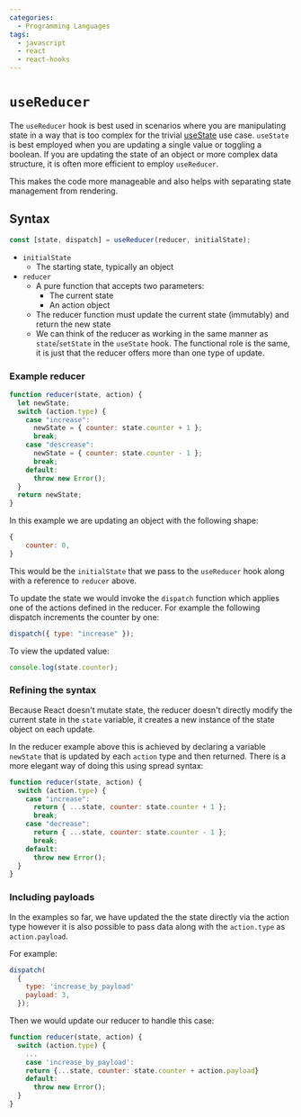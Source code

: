 ```yaml
---
categories:
  - Programming Languages
tags:
  - javascript
  - react
  - react-hooks
---
```


# `useReducer`

The `useReducer` hook is best used in scenarios where you are manipulating state
in a way that is too complex for the trivial [useState](useState.md) use case.
`useState` is best employed when you are updating a single value or toggling a
boolean. If you are updating the state of an object or more complex data
structure, it is often more efficient to employ `useReducer`.

This makes the code more manageable and also helps with separating state
management from rendering.

## Syntax

```jsx
const [state, dispatch] = useReducer(reducer, initialState);
```

- `initialState`
  - The starting state, typically an object
- `reducer`
  - A pure function that accepts two parameters:
    - The current state
    - An action object
  - The reducer function must update the current state (immutably) and return
    the new state
  - We can think of the reducer as working in the same manner as
    `state`/`setState` in the `useState` hook. The functional role is the same,
    it is just that the reducer offers more than one type of update.

### Example reducer

```js
function reducer(state, action) {
  let newState;
  switch (action.type) {
    case "increase":
      newState = { counter: state.counter + 1 };
      break;
    case "descrease":
      newState = { counter: state.counter - 1 };
      break;
    default:
      throw new Error();
  }
  return newState;
}
```

In this example we are updating an object with the following shape:

```js
{
    counter: 0,
}
```

This would be the `initialState` that we pass to the `useReducer` hook along
with a reference to `reducer` above.

To update the state we would invoke the `dispatch` function which applies one of
the actions defined in the reducer. For example the following dispatch
increments the counter by one:

```js
dispatch({ type: "increase" });
```

To view the updated value:

```js
console.log(state.counter);
```

### Refining the syntax

Because React doesn't mutate state, the reducer doesn't directly modify the
current state in the `state` variable, it creates a new instance of the state
object on each update.

In the reducer example above this is achieved by declaring a variable `newState`
that is updated by each `action` type and then returned. There is a more elegant
way of doing this using spread syntax:

```js
function reducer(state, action) {
  switch (action.type) {
    case "increase":
      return { ...state, counter: state.counter + 1 };
      break;
    case "decrease":
      return { ...state, counter: state.counter - 1 };
      break;
    default:
      throw new Error();
  }
}
```

### Including payloads

In the examples so far, we have updated the the state directly via the action
type however it is also possible to pass data along with the `action.type` as
`action.payload`.

For example:

```js
dispatch(
  {
    type: 'increase_by_payload'
    payload: 3,
  });
```

Then we would update our reducer to handle this case:

```js
function reducer(state, action) {
  switch (action.type) {
    ...
    case 'increase_by_payload':
    return {...state, counter: state.counter + action.payload}
    default:
      throw new Error();
  }
}
```
